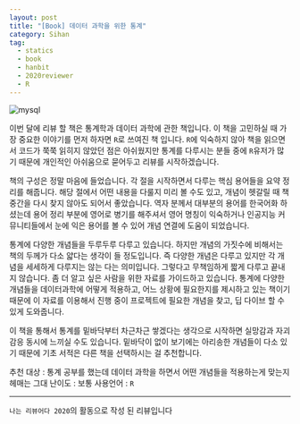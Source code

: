 ```yaml
---
layout: post
title: "[Book] 데이터 과학을 위한 통계"
category: Sihan
tag:
  - statics
  - book
  - hanbit
  - 2020reviewer
  - R
---
```


![mysql](https://sihan-son.github.io/public/book/hanbit/statics.jpg)

이번 달에 리뷰 할 책은 통계학과 데이터 과학에 관한 책입니다. 이 책을 고민하실 때 가장 중요한 이야기를 먼저 하자면 `R`로 쓰여진 책 입니다. `R`에 익숙하지 않아 책을 읽으면서 코드가 쭉쭉 읽히지 않았던 점은 아쉬웠지만 통계를 다루시는 분들 중에 `R`유저가 많기 때문에 개인적인 아쉬움으로 묻어두고 리뷰를 시작하겠습니다.

책의 구성은 정말 마음에 들었습니다. 각 절을 시작하면서 다루는 핵심 용어들을 요약 정리를 해줍니다. 해당 절에서 어떤 내용을 다룰지 미리 볼 수도 있고, 개념이 헷갈릴 때 책 중간을 다시 찾지 않아도 되어서 좋았습니다. 역자 분께서 대부분의 용어를 한국어화 하셨는데 용어 정리 부분에 영어로 병기를 해주셔서 영어 명칭이 익숙하거나 인공지능 커뮤니티들에서 눈에 익은 용어를 볼 수 있어 개념 연결에 도움이 되었습니다.

통계에 다양한 개념들을 두루두루 다루고 있습니다. 하지만 개념의 가짓수에 비해서는 책의 두께가 다소 얇다는 생각이 들 정도입니다. 즉 다양한 개념은 다루고 있지만 각 개념을 세세하게 다루지는 않는 다는 의미입니다. 그렇다고 무책임하게 짧게 다루고 끝내지 않습니다. 좀 더 알고 싶은 사람을 위한 자료를 가이드하고 있습니다. 통계에 다양한 개념들을 데이터과학에 어떻게 적용하고, 어느 상황에 필요한지를 제시하고 있는 책이기 때문에 이 자료를 이용해서 진행 중이 프로젝트에 필요한 개념을 찾고, 딥 다이브 할 수 있게 도와줍니다.

이 책을 통해서 통계를 밑바닥부터 차근차근 쌓겠다는 생각으로 시작하면 실망감과 자괴감응 동시에 느끼실 수도 있습니다. 밑바닥이 없이 보기에는 아리송한 개념들이 다소 있기 때문에 기초 서적은 다른 책을 선택하시는 걸 추천합니다.

추천 대상 : 통계 공부를 했는데 데이터 과학을 하면서 어떤 개념들을 적용하는게 맞는지 헤매는 그대
난이도 : 보통
사용언어 : `R`

---

`나는 리뷰어다 2020`의 활동으로 작성 된 리뷰입니다

